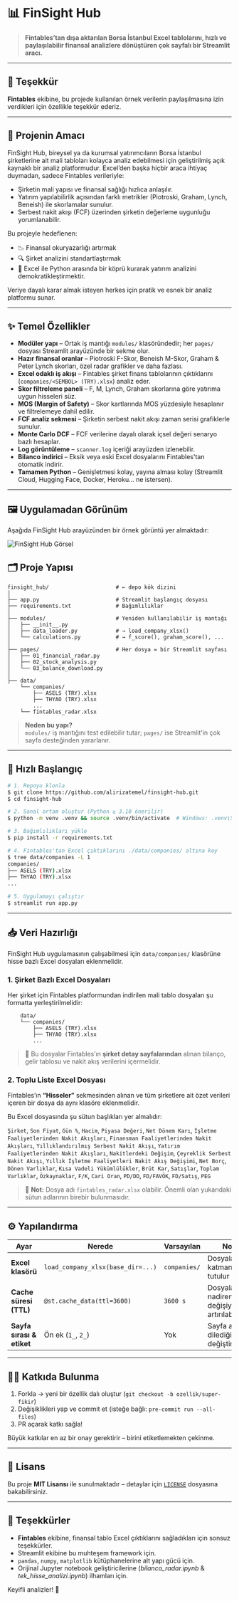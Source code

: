 # 📊 FinSight Hub

> **Fintables’tan dışa aktarılan Borsa İstanbul Excel tablolarını, hızlı ve paylaşılabilir finansal analizlere dönüştüren çok sayfalı bir Streamlit aracı.**

---

## 🙏 Teşekkür

**Fintables** ekibine, bu projede kullanılan örnek verilerin paylaşılmasına izin verdikleri için özellikle teşekkür ederiz.

---

## 🎯 Projenin Amacı

FinSight Hub, bireysel ya da kurumsal yatırımcıların Borsa İstanbul şirketlerine ait mali tabloları kolayca analiz edebilmesi için geliştirilmiş açık kaynaklı bir analiz platformudur. Excel’den başka hiçbir araca ihtiyaç duymadan, sadece Fintables verileriyle:

- Şirketin mali yapısı ve finansal sağlığı hızlıca anlaşılır.
- Yatırım yapılabilirlik açısından farklı metrikler (Piotroski, Graham, Lynch, Beneish) ile skorlamalar sunulur.
- Serbest nakit akışı (FCF) üzerinden şirketin değerleme uygunluğu yorumlanabilir.

Bu projeyle hedeflenen:
- 📉 Finansal okuryazarlığı artırmak
- 🔍 Şirket analizini standartlaştırmak
- 🚀 Excel ile Python arasında bir köprü kurarak yatırım analizini demokratikleştirmektir.

Veriye dayalı karar almak isteyen herkes için pratik ve esnek bir analiz platformu sunar.

---

## ✨ Temel Özellikler

- **Modüler yapı** – Ortak iş mantığı `modules/` klasöründedir; her `pages/` dosyası Streamlit arayüzünde bir sekme olur.
- **Hazır finansal oranlar** – Piotroski F-Skor, Beneish M-Skor, Graham & Peter Lynch skorları, özel radar grafikler ve daha fazlası.
- **Excel odaklı iş akışı** – Fintables şirket finans tablolarının çıktıklarını (`companies/<SEMBOL> (TRY).xlsx`) analiz eder.
- **Skor filtreleme paneli** – F, M, Lynch, Graham skorlarına göre yatırıma uygun hisseleri süz.
- **MOS (Margin of Safety)** – Skor kartlarında MOS yüzdesiyle hesaplanır ve filtrelemeye dahil edilir.
- **FCF analiz sekmesi** – Şirketin serbest nakit akışı zaman serisi grafiklerle sunulur.
- **Monte Carlo DCF** – FCF verilerine dayalı olarak içsel değeri senaryo bazlı hesaplar.
- **Log görüntüleme** – `scanner.log` içeriği arayüzden izlenebilir.
- **Bilanco indirici** – Eksik veya eski Excel dosyalarını Fintables'tan otomatik indirir.
- **Tamamen Python** – Genişletmesi kolay, yayına alması kolay (Streamlit Cloud, Hugging Face, Docker, Heroku... ne istersen).

---

## 🖼️ Uygulamadan Görünüm

Aşağıda FinSight Hub arayüzünden bir örnek görüntü yer almaktadır:

![FinSight Hub Görsel](assets/screenshot.png)


## 🗂️ Proje Yapısı

```text
finsight_hub/                     # ← depo kök dizini
│
├── app.py                        # Streamlit başlangıç dosyası
├── requirements.txt              # Bağımlılıklar
│
├── modules/                      # Yeniden kullanılabilir iş mantığı
│   ├── __init__.py
│   ├── data_loader.py            # → load_company_xlsx()
│   └── calculations.py           # → f_score(), graham_score(), ...
│
├── pages/                        # Her dosya = bir Streamlit sayfası
│   ├── 01_financial_radar.py
│   ├── 02_stock_analysis.py
│   └── 03_balance_download.py
│
├── data/
    └── companies/
        ├── ASELS (TRY).xlsx
        ├── THYAO (TRY).xlsx
        ...
    └── fintables_radar.xlsx
```

> **Neden bu yapı?**  
> `modules/` iş mantığını test edilebilir tutar; `pages/` ise Streamlit'in çok sayfa desteğinden yararlanır.

---

## 🚀 Hızlı Başlangıç

```bash
# 1. Repoyu klonla
$ git clone https://github.com/alirizatemel/finsight-hub.git
$ cd finsight-hub

# 2. Sanal ortam oluştur (Python ≥ 3.10 önerilir)
$ python -m venv .venv && source .venv/bin/activate  # Windows: .venv\Scriptsctivate

# 3. Bağımlılıkları yükle
$ pip install -r requirements.txt

# 4. Fintables'tan Excel çıktıklarını ./data/companies/ altına koy
$ tree data/companies -L 1
companies/
├── ASELS (TRY).xlsx
├── THYAO (TRY).xlsx
...

# 5. Uygulamayı çalıştır
$ streamlit run app.py
```

---

## 📥 Veri Hazırlığı

FinSight Hub uygulamasının çalışabilmesi için `data/companies/` klasörüne hisse bazlı Excel dosyaları eklenmelidir.

### 1. Şirket Bazlı Excel Dosyaları

Her şirket için Fintables platformundan indirilen mali tablo dosyaları şu formatta yerleştirilmelidir:
```text
    data/
    └── companies/
        ├── ASELS (TRY).xlsx
        ├── THYAO (TRY).xlsx
        ...
```

> 🔹 Bu dosyalar Fintables’ın **şirket detay sayfalarından** alınan bilanço, gelir tablosu ve nakit akış verilerini içermelidir.

### 2. Toplu Liste Excel Dosyası 

Fintables’ın **“Hisseler”** sekmesinden alınan ve tüm şirketlere ait özet verileri içeren bir dosya da aynı klasöre eklenmelidir.

Bu Excel dosyasında şu sütun başlıkları yer almalıdır:

`Şirket`, `Son Fiyat`, `Gün %`, `Hacim`, `Piyasa Değeri`, `Net Dönem Karı`, `İşletme Faaliyetlerinden Nakit Akışları`, `Finansman Faaliyetlerinden Nakit Akışları`, `Yıllıklandırılmış Serbest Nakit Akışı`, `Yatırım Faaliyetlerinden Nakit Akışları`, `Nakitlerdeki Değişim`, `Çeyreklik Serbest Nakit Akışı`, `Yıllık İşletme Faaliyetleri Nakit Akış Değişimi`, `Net Borç`, `Dönen Varlıklar`, `Kısa Vadeli Yükümlülükler`, `Brüt Kar`, `Satışlar`, `Toplam Varlıklar`, `Özkaynaklar`, `F/K`, `Cari Oran`, `PD/DD`, `FD/FAVÖK`, `FD/Satış`, `PEG`

> 📌 **Not:** Dosya adı `fintables_radar.xlsx` olabilir. Önemli olan yukarıdaki sütun adlarının birebir bulunmasıdır.


---

## ⚙️ Yapılandırma

| Ayar                          | Nerede                              | Varsayılan | Notlar |
|------------------------------|-------------------------------------|-------------|--------|
| **Excel klasörü**           | `load_company_xlsx(base_dir=...)`  | `companies/` | Dosyalar tek katmanda tutulur |
| **Cache süresi (TTL)**     | `@st.cache_data(ttl=3600)`         | `3600 s`    | Dosyalar nadiren değişiyorsa artırılabilir |
| **Sayfa sırası & etiket**  | Ön ek (`1_`, `2_`)        | Yok        | Sayfa adlarını dilediğin gibi değiştirebilirsin |

---

## 🧑‍💻 Katkıda Bulunma

1. Forkla → yeni bir özellik dalı oluştur (`git checkout -b ozellik/super-fikir`)
2. Değişiklikleri yap ve commit et (isteğe bağlı: `pre-commit run --all-files`)
3. PR açarak katkı sağla!

Büyük katkılar en az bir onay gerektirir – birini etiketlemekten çekinme.

---

## 📜 Lisans

Bu proje **MIT Lisansı** ile sunulmaktadır – detaylar için [`LICENSE`](LICENSE) dosyasına bakabilirsiniz.

---

## 🙏 Teşekkürler

- **Fintables** ekibine, finansal tablo Excel çıktıklarını sağladıkları için sonsuz teşekkürler.
- Streamlit ekibine bu muhteşem framework için.
- `pandas`, `numpy`, `matplotlib` kütüphanelerine alt yapı gücü için.
- Orijinal Jupyter notebook geliştiricilerine (*bilanco_radar.ipynb* & *tek_hisse_analizi.ipynb*) ilhamları için.

Keyifli analizler! 🎉